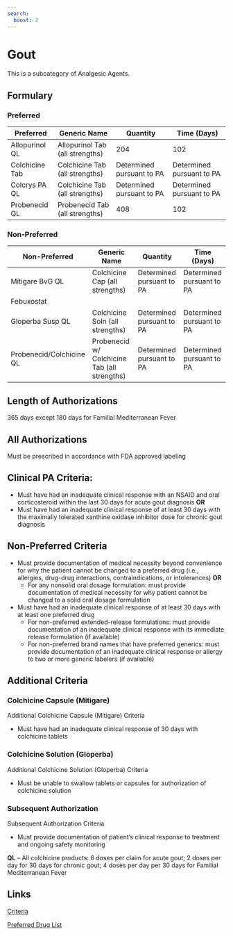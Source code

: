 ```yaml
---
search:
  boost: 2 
---
```


# Gout

This is a subcategory of Analgesic Agents.

## Formulary

### Preferred

| Preferred      | Generic Name                    | Quantity                  | Time (Days)               |
|----------------|---------------------------------|---------------------------|---------------------------|
| Allopurinol QL | Allopurinol Tab (all strengths) | 204                       | 102                       |
| Colchicine Tab | Colchicine Tab (all strengths)  | Determined pursuant to PA | Determined pursuant to PA |
| Colcrys PA QL  | Colchicine Tab (all strengths)  | Determined pursuant to PA | Determined pursuant to PA |
| Probenecid QL  | Probenecid Tab (all strengths)  | 408                       | 102                       |

### Non-Preferred

| Non-Preferred            | Generic Name                                 | Quantity                  | Time (Days)               |
|--------------------------|----------------------------------------------|---------------------------|---------------------------|
| Mitigare BvG QL          | Colchicine Cap (all strengths)               | Determined pursuant to PA | Determined pursuant to PA |
| Febuxostat               |                                              |                           |                           |
| Gloperba Susp QL         | Colchicine Soln (all strengths)              | Determined pursuant to PA | Determined pursuant to PA |
| Probenecid/Colchicine QL | Probenecid w/ Colchicine Tab (all strengths) | Determined pursuant to PA | Determined pursuant to PA |

## Length of Authorizations

365 days except 180 days for Familial Mediterranean Fever

## All Authorizations

Must be prescribed in accordance with FDA approved labeling

## Clinical PA Criteria:

-   Must have had an inadequate clinical response with an NSAID and oral corticosteroid within the last 30 days for acute gout diagnosis **OR**
-   Must have had an inadequate clinical response of at least 30 days with the maximally tolerated xanthine oxidase inhibitor dose for chronic gout diagnosis

## Non-Preferred Criteria

-   Must provide documentation of medical necessity beyond convenience for why the patient cannot be changed to a preferred drug (i.e., allergies, drug-drug interactions, contraindications, or intolerances) **OR**
    -   For any nonsolid oral dosage formulation: must provide documentation of medical necessity for why patient cannot be changed to a solid oral dosage formulation
-   Must have had an inadequate clinical response of at least 30 days with at least one preferred drug
    -   For non-preferred extended-release formulations: must provide documentation of an inadequate clinical response with its immediate release formulation (if available)
    -   For non-preferred brand names that have preferred generics: must provide documentation of an inadequate clinical response or allergy to two or more generic labelers (if available)

## Additional Criteria

### Colchicine Capsule (Mitigare)

Additional Colchicine Capsule (Mitigare) Criteria

-   Must have had an inadequate clinical response of 30 days with colchicine tablets

### Colchicine Solution (Gloperba)

Additional Colchicine Solution (Gloperba) Criteria

-   Must be unable to swallow tablets or capsules for authorization of colchicine solution

### Subsequent Authorization

Subsequent Authorization Criteria

-   Must provide documentation of patient’s clinical response to treatment and ongoing safety monitoring

**QL** – All colchicine products: 6 doses per claim for acute gout; 2 doses per day for 30 days for chronic gout; 4 doses per day per 30 days for Familial Mediterranean Fever

## Links

[Criteria](https://pharmacy.medicaid.ohio.gov/sites/default/files/20221001_UPDL_Criteria_APPROVED.pdf#page=6)

[Preferred Drug List](https://pharmacy.medicaid.ohio.gov/sites/default/files/20221001_UPDL_APPROVED_.pdf#page=7)

